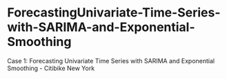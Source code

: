 # ForecastingUnivariate-Time-Series-with-SARIMA-and-Exponential-Smoothing
Case 1: Forecasting Univariate Time Series with SARIMA and Exponential Smoothing - Citibike New York
